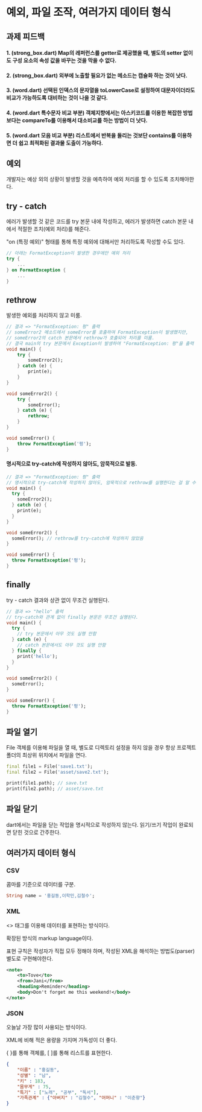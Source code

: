 # 예외, 파일 조작, 여러가지 데이터 형식
## 과제 피드백
#### 1. (strong_box.dart) Map의 레퍼런스를 getter로 제공했을 때, 별도의 setter 없이도 구성 요소의 속성 값을 바꾸는 것을 막을 수 없다.

#### 2. (strong_box.dart) 외부에 노출할 필요가 없는 메소드는 캡슐화 하는 것이 낫다.

#### 3. (word.dart) 선택된 인덱스의 문자열을 toLowerCase로 설정하여 대문자이더라도 비교가 가능하도록 대비하는 것이 나을 것 같다.

#### 4. (word.dart 특수문자 비교 부분) 객체지향에서는 아스키코드를 이용한 복잡한 방법보다는 compareTo를 이용해서 대소비교를 하는 방법이 더 낫다.

#### 5. (word.dart 모음 비교 부분) 리스트에서 반복을 돌리는 것보단 contains를 이용하면 더 쉽고 최적화된 결과물 도출이 가능하다.

## 예외
개발자는 예상 외의 상황이 발생할 것을 예측하여 예외 처리를 할 수 있도록 조치해야한다.

## try - catch
에러가 발생할 것 같은 코드를 try 본문 내에 작성하고, 에러가 발생하면 catch 본문 내에서 적절한 조치(예외 처리)를 해준다.

"on (특정 예외)" 형태를 통해 특정 예외에 대해서만 처리하도록 작성할 수도 있다.
```dart
// 아래는 FormatException이 발생한 경우에만 예외 처리
try {
    ...
} on FormatException {
    ...
}
```

## rethrow
발생한 예외를 처리하지 않고 미룸.
```dart
// 결과 => "FormatException: 펑" 출력
// someError2 메소드에서 someError를 호출하여 FormatException이 발생했지만,
// someError2의 catch 본문에서 rethrow가 호출되어 처리를 미룸.
// 결국 main의 try 본문에서 Exception이 발생하여 "FormatException: 펑"을 출력
void main() {
    try {
        someError2();
    } catch (e) {
        print(e);
    }
}

void someError2() {
    try {
        someError();
    } catch (e) {
        rethrow;
    }
}

void someError() {
    throw FormatException('펑');
}

```

#### 명시적으로 try-catch에 작성하지 않아도, 암묵적으로 발동.
```dart
// 결과 => "FormatException: 펑" 출력
// 명시적으로 try-catch에 작성하지 않아도, 암묵적으로 rethrow를 실행한다는 걸 알 수 있다.
void main() {
  try {
    someError2();
  } catch (e) {
    print(e);
  }
}

void someError2() {
  someError(); // rethrow를 try-catch에 작성하지 않았음
}

void someError() {
  throw FormatException('펑');
}

```

## finally
try - catch 결과와 상관 없이 무조건 실행된다.
```dart
// 결과 => "hello" 출력
// try-catch와 관계 없이 finally 본문은 무조건 실행된다.
void main() {
  try {
    // try 본문에서 아무 것도 실행 안함
  } catch (e) {
    // catch 본문에서도 아무 것도 실행 안함
  } finally {
    print('hello');
  }
}

void someError2() {
  someError();
}

void someError() {
  throw FormatException('펑');
}

```

## 파일 열기
File 객체를 이용해 파일을 열 때, 별도로 디렉토리 설정을 하지 않을 경우 항상 프로젝트 폴더의 최상위 위치에서 파일을 연다.
```dart
final file1 = File('save1.txt');
final file2 = File('asset/save2.txt');

print(file1.path); // save.txt
print(file2.path); // asset/save.txt
```

## 파일 닫기
dart에서는 파일을 닫는 작업을 명시적으로 작성하지 않는다. 읽기/쓰기 작업이 완료되면 닫힌 것으로 간주한다.

## 여러가지 데이터 형식
### CSV
콤마를 기준으로 데이터를 구분.
```dart
String name = '홍길동,이학민,김철수';
```

### XML
<> 태그를 이용해 데이터를 표현하는 방식이다.

확장된 방식의 markup language이다.

표현 규칙은 작성자가 직접 모두 정해야 하며, 작성된 XML을 해석하는 방법도(parser) 별도로 구현해야한다.
```xml
<note>
    <to>Tove</to>
    <from>Jani</from>
    <heading>Reminder</heading>
    <body>Don't forget me this weekend!</body>
</note>
```
### JSON
오늘날 가장 많이 사용되는 방식이다.

XML에 비해 적은 용량을 가지며 가독성이 더 좋다.

{ }를 통해 객체를, [ ]를 통해 리스트를 표현한다.

```json
{
    "이름" : "홍길동",
    "성별" : "남",
    "키" : 183,
    "몸무게" : 75,
    "특기" : ["노래", "공부", "독서"],
    "가족관계" : {"아버지" : "김철수", "어머니" : "이춘향"}
}
```
